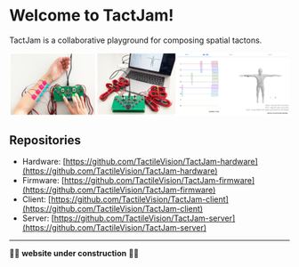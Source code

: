 # Welcome to TactJam!

TactJam is a collaborative playground for composing spatial tactons.

![TactJam setup](https://github.com/TactileVision/TactJam/blob/gh-pages/docs/img/TactJam-Teaser.jpg)


## Repositories

+ Hardware: [https://github.com/TactileVision/TactJam-hardware](https://github.com/TactileVision/TactJam-hardware)
+ Firmware: [https://github.com/TactileVision/TactJam-firmware](https://github.com/TactileVision/TactJam-firmware)
+ Client: [https://github.com/TactileVision/TactJam-client](https://github.com/TactileVision/TactJam-client)
+ Server: [https://github.com/TactileVision/TactJam-server](https://github.com/TactileVision/TactJam-server)


***

🧑‍💻 **website under construction** 👷‍♀️

